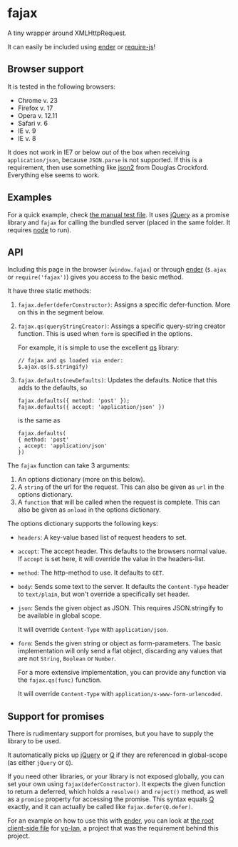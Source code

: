fajax
=====

A tiny wrapper around XMLHttpRequest.

It can easily be included using [ender][ender] or [require-js][require-js]!


Browser support
---------------

It is tested in the following browsers:

- Chrome v. 23
- Firefox v. 17
- Opera v. 12.11
- Safari v. 6
- IE v. 9
- IE v. 8

It does not work in IE7 or below out of the box when receiving `application/json`,
because `JSON.parse` is not supported. If this is a requirement, then use something
like [json2](https://github.com/douglascrockford/JSON-js) from
Douglas Crockford. Everything else seems to work.


Examples
--------

For a quick example, check [the manual test file](test/manual/browser.html).
It uses [jQuery][jquery] as a promise library and `fajax` for calling the
bundled server (placed in the same folder. It requires [node][node] to run).


API
---

Including this page in the browser (`window.fajax`) or through [ender][ender]
(`$.ajax` or `require('fajax')`) gives you access to the basic method.

It have three static methods:

1.  `fajax.defer(deferConstructor)`: Assigns a specific defer-function. More on
    this in the segment below.
2.  `fajax.qs(queryStringCreator)`: Assings a specific query-string creator
    function. This is used when `form` is specified in the options.

    For example, it is simple to use the excellent [qs][qs] library:

        // fajax and qs loaded via ender:
        $.ajax.qs($.stringify)
3.  `fajax.defaults(newDefaults)`: Updates the defaults. Notice that this adds
    to the defaults, so

        fajax.defaults({ method: 'post' });
        fajax.defaults({ accept: 'application/json' })

    is the same as

        fajax.defaults(
        { method: 'post'
        , accept: 'application/json'
        })

The `fajax` function can take 3 arguments:

1.  An options dictionary (more on this below).
2.  A `string` of the url for the request. This can also be given as `url` in
    the options dictionary.
3.  A `function` that will be called when the request is complete. This can also
    be given as `onload` in the options dictionary.

The options dictionary supports the following keys:

 -  `headers`: A key-value based list of request headers to set.
 -  `accept`: The accept header. This defaults to the browsers normal value.
    If `accept` is set here, it will override the value in the headers-list.
 -  `method`: The http-method to use. It defaults to `GET`.
 -  `body`: Sends some text to the server. It defaults the `Content-Type` header
    to `text/plain`, but won't override a specifically set header.
 -  `json`: Sends the given object as JSON. This requires JSON.stringify to be
    available in global scope.

    It will override `Content-Type` with `application/json`.
 -  `form`: Sends the given string or object as form-parameters.
    The basic implementation will only send a flat object, discarding any
    values that are not `String`, `Boolean` or `Number`.

    For a more extensive implementation, you can provide any function via the
    `fajax.qs(func)` function.

    It will override `Content-Type` with `application/x-www-form-urlencoded`.


Support for promises
--------------------

There is rudimentary support for promises, but you have to supply the library to
be used.

It automatically picks up [jQuery][jquery] or [Q][q] if they are referenced in
global-scope (as either `jQuery` or `Q`).

If you need other libraries, or your library is not exposed globally, you can
set your own using `fajax(deferConstructor)`. It expects the given function to
return a deferred, which holds a `resolve()` and `reject()` method, as well as
a `promise` property for accessing the promise. This syntax equals [Q][q] exactly,
and it can actually be called like `fajax.defer(Q.defer)`.

For an example on how to use this with [ender][ender], you can look at
[the root client-side file](https://github.com/fizker/vp-lan/blob/master/client/js/index.js)
for [vp-lan][vp-lan], a project that was the requirement behind this project.


[jquery]: http://jquery.com
[q]: http://documentup.com/kriskowal/q
[ender]: http://ender.jit.su
[require-js]: http://requirejs.org
[qs]: https://github.com/visionmedia/node-querystring
[vp-lan]: https://github.com/fizker/vp-lan
[node]: http://nodejs.org
